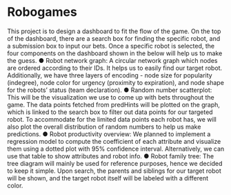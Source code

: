 # Robogames
This project is to design a dashboard to fit the flow of the game. On the top of the dashboard, there are a search box for finding the specific robot, and a submission box to input our bets. Once a specific robot is selected, the four components on the dashboard shown in the below will help us to make the guess.
● Robot network graph: A circular network graph which nodes are ordered according to their IDs. It helps us to easily find our target robot. Additionally, we have three layers of encoding - node size for popularity (indegree), node color for urgency (proximity to expiration), and node shape for the robots’ status (team declaration).
● Random number scatterplot: This will be the visualization we use to come up with bets throughout the game. The data points fetched from predHints will be plotted on the graph, which is linked to the search box to filter out data points for our targeted robot. To accommodate for the limited data points each robot has, we will also plot the overall distribution of random numbers to help us make predictions.
● Robot productivity overview: We planned to implement a regression model to compute the coefficient of each attribute and visualize them using a dotted plot with 95% confidence interval. Alternatively, we can use that table to show attributes and robot info.
● Robot family tree: The tree diagram will mainly be used for reference purposes, hence we decided to keep it simple. Upon search, the parents and siblings for our target robot will be shown, and the target robot itself will be labeled with a different color.
